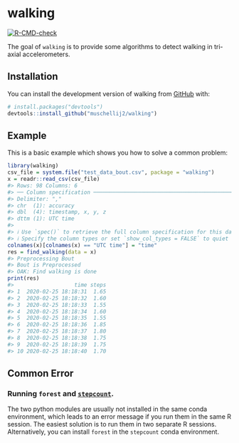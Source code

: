 
<!-- README.md is generated from README.Rmd. Please edit that file -->

# walking

<!-- badges: start -->

[![R-CMD-check](https://github.com/muschellij2/walking/actions/workflows/R-CMD-check.yaml/badge.svg)](https://github.com/muschellij2/walking/actions/workflows/R-CMD-check.yaml)
<!-- badges: end -->

The goal of `walking` is to provide some algorithms to detect walking in
tri-axial accelerometers.

## Installation

You can install the development version of walking from
[GitHub](https://github.com/) with:

``` r
# install.packages("devtools")
devtools::install_github("muschellij2/walking")
```

## Example

This is a basic example which shows you how to solve a common problem:

``` r
library(walking)
csv_file = system.file("test_data_bout.csv", package = "walking")
x = readr::read_csv(csv_file)
#> Rows: 98 Columns: 6
#> ── Column specification ────────────────────────────────────────────────────────
#> Delimiter: ","
#> chr  (1): accuracy
#> dbl  (4): timestamp, x, y, z
#> dttm (1): UTC time
#> 
#> ℹ Use `spec()` to retrieve the full column specification for this data.
#> ℹ Specify the column types or set `show_col_types = FALSE` to quiet this message.
colnames(x)[colnames(x) == "UTC time"] = "time"
res = find_walking(data = x)
#> Preprocessing Bout
#> Bout is Preprocessed
#> OAK: Find walking is done
print(res)
#>                   time steps
#> 1  2020-02-25 18:18:31  1.65
#> 2  2020-02-25 18:18:32  1.60
#> 3  2020-02-25 18:18:33  1.55
#> 4  2020-02-25 18:18:34  1.60
#> 5  2020-02-25 18:18:35  1.55
#> 6  2020-02-25 18:18:36  1.85
#> 7  2020-02-25 18:18:37  1.80
#> 8  2020-02-25 18:18:38  1.75
#> 9  2020-02-25 18:18:39  1.75
#> 10 2020-02-25 18:18:40  1.70
```

## Common Error

### Running `forest` and [`stepcount`](https://github.com/jhuwit/stepcount). 
The two python modules are usually not installed in the same conda environment, which leads to an error message if you run them in the same R session. The easiest solution is to run them in two separate R sessions. Alternatively, you can install `forest` in the `stepcount` conda environment. 
